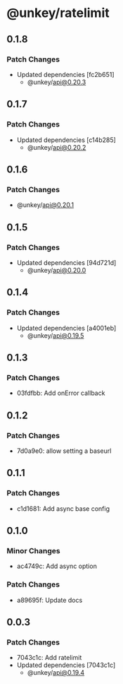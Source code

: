# @unkey/ratelimit

## 0.1.8

### Patch Changes

- Updated dependencies [fc2b651]
  - @unkey/api@0.20.3

## 0.1.7

### Patch Changes

- Updated dependencies [c14b285]
  - @unkey/api@0.20.2

## 0.1.6

### Patch Changes

- @unkey/api@0.20.1

## 0.1.5

### Patch Changes

- Updated dependencies [94d721d]
  - @unkey/api@0.20.0

## 0.1.4

### Patch Changes

- Updated dependencies [a4001eb]
  - @unkey/api@0.19.5

## 0.1.3

### Patch Changes

- 03fdfbb: Add onError callback

## 0.1.2

### Patch Changes

- 7d0a9e0: allow setting a baseurl

## 0.1.1

### Patch Changes

- c1d1681: Add async base config

## 0.1.0

### Minor Changes

- ac4749c: Add async option

### Patch Changes

- a89695f: Update docs

## 0.0.3

### Patch Changes

- 7043c1c: Add ratelimit
- Updated dependencies [7043c1c]
  - @unkey/api@0.19.4
